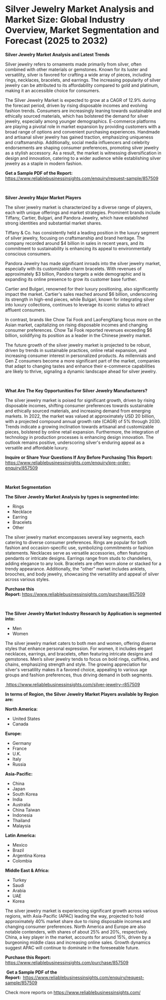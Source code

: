 <p><h1>Silver Jewelry Market Analysis and Market Size: Global Industry Overview, Market Segmentation and Forecast (2025 to 2032)</h1></p><p><strong>Silver Jewelry Market Analysis and Latest Trends</strong></p>
<p><p>Silver jewelry refers to ornaments made primarily from silver, often combined with other materials or gemstones. Known for its luster and versatility, silver is favored for crafting a wide array of pieces, including rings, necklaces, bracelets, and earrings. The increasing popularity of silver jewelry can be attributed to its affordability compared to gold and platinum, making it an accessible choice for consumers.</p><p>The Silver Jewelry Market is expected to grow at a CAGR of 12.9% during the forecast period, driven by rising disposable incomes and evolving fashion trends. Consumers are increasingly leaning towards sustainable and ethically sourced materials, which has bolstered the demand for silver jewelry, especially among younger demographics. E-commerce platforms are playing a pivotal role in market expansion by providing customers with a broad range of options and convenient purchasing experiences. Handmade and artisanal silver jewelry has gained traction, emphasizing uniqueness and craftsmanship. Additionally, social media influencers and celebrity endorsements are shaping consumer preferences, promoting silver jewelry as a stylish accessory. As a result, the market is witnessing diversification in design and innovation, catering to a wider audience while establishing silver jewelry as a staple in modern fashion.</p></p>
<p><strong>Get a Sample PDF of the Report:&nbsp;</strong> <a href="https://www.reliablebusinessinsights.com/enquiry/request-sample/857509?utm_campaign=1996&utm_medium=2&utm_source=Github&utm_content=ia&utm_term=06022025&utm_id=silver-jewelry">https://www.reliablebusinessinsights.com/enquiry/request-sample/857509</a></p>
<p>&nbsp;</p>
<p><strong>Silver Jewelry Major Market Players</strong></p>
<p><p>The silver jewelry market is characterized by a diverse range of players, each with unique offerings and market strategies. Prominent brands include Tiffany, Cartier, Bulgari, and Pandora Jewelry, which have established strong identities and substantial market shares. </p><p>Tiffany & Co. has consistently held a leading position in the luxury segment of silver jewelry, focusing on craftsmanship and brand heritage. The company recorded around $4 billion in sales in recent years, and its commitment to sustainability is enhancing its appeal to environmentally conscious consumers.</p><p>Pandora Jewelry has made significant inroads into the silver jewelry market, especially with its customizable charm bracelets. With revenues of approximately $3 billion, Pandora targets a wide demographic and is expanding its online presence to grow its customer base further.</p><p>Cartier and Bulgari, renowned for their luxury positioning, also significantly impact the market. Cartier's sales reached around $6 billion, underscoring its strength in high-end pieces, while Bulgari, known for integrating silver into luxury collections, continues to leverage its iconic status to attract affluent consumers.</p><p>In contrast, brands like Chow Tai Fook and LaoFengXiang focus more on the Asian market, capitalizing on rising disposable incomes and changing consumer preferences. Chow Tai Fook reported revenues exceeding $6 billion, solidifying its position as a leader in the Chinese jewelry market.</p><p>The future growth of the silver jewelry market is projected to be robust, driven by trends in sustainable practices, online retail expansion, and increasing consumer interest in personalized products. As millennials and Gen Z consumers become a more significant part of the market, companies that adapt to changing tastes and enhance their e-commerce capabilities are likely to thrive, signaling a dynamic landscape ahead for silver jewelry.</p></p>
<p>&nbsp;</p>
<p><strong>What Are The Key Opportunities For Silver Jewelry Manufacturers?</strong></p>
<p><p>The silver jewelry market is poised for significant growth, driven by rising disposable incomes, shifting consumer preferences towards sustainable and ethically sourced materials, and increasing demand from emerging markets. In 2022, the market was valued at approximately USD 20 billion, with a projected compound annual growth rate (CAGR) of 5% through 2030. Trends indicate a growing inclination towards artisanal and customizable pieces, bolstered by online retail expansion. Furthermore, the integration of technology in production processes is enhancing design innovation. The outlook remains positive, underscoring silver's enduring appeal as a versatile and affordable luxury.</p></p>
<p><strong>Inquire or Share Your Questions If Any Before Purchasing This Report:</strong> <a href="https://www.reliablebusinessinsights.com/enquiry/pre-order-enquiry/857509?utm_campaign=1996&utm_medium=2&utm_source=Github&utm_content=ia&utm_term=06022025&utm_id=silver-jewelry">https://www.reliablebusinessinsights.com/enquiry/pre-order-enquiry/857509</a></p>
<p>&nbsp;</p>
<p><strong>Market Segmentation</strong></p>
<p><strong>The Silver Jewelry Market Analysis by types is segmented into:</strong></p>
<p><ul><li>Rings</li><li>Necklace</li><li>Earring</li><li>Bracelets</li><li>Other</li></ul></p>
<p><p>The silver jewelry market encompasses several key segments, each catering to diverse consumer preferences. Rings are popular for both fashion and occasion-specific use, symbolizing commitments or fashion statements. Necklaces serve as versatile accessories, often featuring pendants or intricate designs. Earrings range from studs to chandeliers, adding elegance to any look. Bracelets are often worn alone or stacked for a trendy appearance. Additionally, the "other" market includes anklets, brooches, and body jewelry, showcasing the versatility and appeal of silver across various styles.</p></p>
<p><strong>Purchase this Report:&nbsp;</strong><a href="https://www.reliablebusinessinsights.com/purchase/857509?utm_campaign=1996&utm_medium=2&utm_source=Github&utm_content=ia&utm_term=06022025&utm_id=silver-jewelry">https://www.reliablebusinessinsights.com/purchase/857509</a></p>
<p>&nbsp;</p>
<p><strong>The Silver Jewelry Market Industry Research by Application is segmented into:</strong></p>
<p><ul><li>Men</li><li>Women</li></ul></p>
<p><p>The silver jewelry market caters to both men and women, offering diverse styles that enhance personal expression. For women, it includes elegant necklaces, earrings, and bracelets, often featuring intricate designs and gemstones. Men’s silver jewelry tends to focus on bold rings, cufflinks, and chains, emphasizing strength and style. The growing appreciation for silver's versatility makes it a favored choice, appealing to various age groups and fashion preferences, thus driving demand in both segments.</p></p>
<p><a href="https://www.reliablebusinessinsights.com/silver-jewelry-r857509?utm_campaign=1996&utm_medium=2&utm_source=Github&utm_content=ia&utm_term=06022025&utm_id=silver-jewelry">&nbsp;https://www.reliablebusinessinsights.com/silver-jewelry-r857509</a></p>
<p><strong>In terms of Region, the Silver Jewelry Market Players available by Region are:</strong></p>
<p>
    <p> <strong> North America: </strong>
        <ul>
            <li>United States</li>
            <li>Canada</li>
        </ul>
        </p> 
    <p> <strong> Europe: </strong>
        <ul>
            <li>Germany</li>
            <li>France</li>
            <li>U.K.</li>
            <li>Italy</li>
            <li>Russia</li>
        </ul>
        </p> 
    <p> <strong> Asia-Pacific: </strong>
        <ul>
            <li>China</li>
            <li>Japan</li>
            <li>South Korea</li>
            <li>India</li>
            <li>Australia</li>
            <li>China Taiwan</li>
            <li>Indonesia</li>
            <li>Thailand</li>
            <li>Malaysia</li>
        </ul>
        </p> 
    <p> <strong> Latin America: </strong>
        <ul>
            <li>Mexico</li>
            <li>Brazil</li>
            <li>Argentina Korea</li>
            <li>Colombia</li>
        </ul>
        </p> 
    <p> <strong> Middle East & Africa: </strong>
        <ul>
            <li>Turkey</li>
            <li>Saudi</li>
            <li>Arabia</li>
            <li>UAE</li>
            <li>Korea</li>
        </ul>
    </p>
    </p>
<p><p>The silver jewelry market is experiencing significant growth across various regions, with Asia-Pacific (APAC) leading the way, projected to hold approximately 40% market share due to rising disposable incomes and changing consumer preferences. North America and Europe are also notable contenders, with shares of about 25% and 20%, respectively. China, a key player in the market, accounts for around 15%, driven by a burgeoning middle class and increasing online sales. Growth dynamics suggest APAC will continue to dominate in the foreseeable future.</p></p>
<p><strong>Purchase this Report: </strong><a href="https://www.reliablebusinessinsights.com/purchase/857509?utm_campaign=1996&utm_medium=2&utm_source=Github&utm_content=ia&utm_term=06022025&utm_id=silver-jewelry">https://www.reliablebusinessinsights.com/purchase/857509</a></p>
<p>&nbsp;<strong>Get a Sample PDF of the Report:&nbsp;&nbsp;</strong><a href="https://www.reliablebusinessinsights.com/enquiry/request-sample/857509?utm_campaign=1996&utm_medium=2&utm_source=Github&utm_content=ia&utm_term=06022025&utm_id=silver-jewelry">https://www.reliablebusinessinsights.com/enquiry/request-sample/857509</a></p>
<p><strong></strong></p>
<p>Check more reports on <a href="https://www.reliablebusinessinsights.com/?utm_campaign=1996&utm_medium=2&utm_source=Github&utm_content=ia&utm_term=06022025&utm_id=silver-jewelry">https://www.reliablebusinessinsights.com/</a></p>